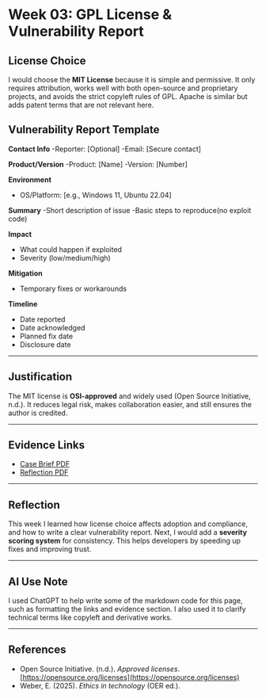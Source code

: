 # Week 03: GPL License & Vulnerability Report

## License Choice
I would choose the **MIT License** because it is simple and permissive. It only requires attribution, works well with both open-source and proprietary projects, and avoids the strict copyleft rules of GPL. Apache is similar but adds patent terms that are not relevant here.

## Vulnerability Report Template

**Contact Info**
-Reporter: [Optional]
-Email: [Secure contact]

**Product/Version**
-Product: [Name]
-Version: [Number]

**Environment**
- OS/Platform: [e.g., Windows 11, Ubuntu 22.04]

**Summary**
-Short description of issue
-Basic steps to reproduce(no exploit code)

**Impact**
- What could happen if exploited
- Severity (low/medium/high)

**Mitigation**
- Temporary fixes or workarounds

**Timeline**
- Date reported
- Date acknowledged
- Planned fix date
- Disclosure date

---

## Justification
The MIT license is **OSI-approved** and widely used (Open Source Initiative, n.d.). It reduces legal risk, makes collaboration easier, and still ensures the author is credited.

---

## Evidence Links
- [Case Brief PDF](../docs/week3-casebrief.pdf)
- [Reflection PDF](../docs/week3-reflection.pdf)

---

## Reflection
This week I learned how license choice affects adoption and compliance, and how to write a clear vulnerability report. Next, I would add a **severity scoring system** for consistency. This helps developers by speeding up fixes and improving trust.

---

## AI Use Note
I used ChatGPT to help write some of the markdown code for this page, such as formatting the links and evidence section. I also used it to clarify technical terms like copyleft and derivative works.

---

## References
- Open Source Initiative. (n.d.). *Approved licenses*. [https://opensource.org/licenses](https://opensource.org/licenses)  
- Weber, E. (2025). *Ethics in technology* (OER ed.).
